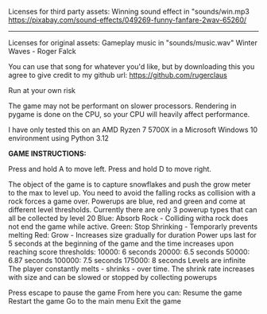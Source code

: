 Licenses for third party assets:
Winning sound effect in "sounds/win.mp3
https://pixabay.com/sound-effects/049269-funny-fanfare-2wav-65260/

_________________


Licenses for original assets:
Gameplay music in "sounds/music.wav"
Winter Waves - Roger Falck

You can use that song for whatever you'd like, but by downloading this you agree to give credit to my github url:
https://github.com/rugerclaus

Run at your own risk

The game may not be performant on slower processors. Rendering in pygame is done on the CPU, so your CPU will heavily affect performance.

I have only tested this on an AMD Ryzen 7 5700X in a Microsoft Windows 10 environment using Python 3.12

**GAME INSTRUCTIONS:**

Press and hold A to move left.
Press and hold D to move right.

The object of the game is to capture snowflakes and push the grow meter to the max to level up.
You need to avoid the falling rocks as collision with a rock forces a game over.
Powerups are blue, red and green and come at different level thresholds.
Currently there are only 3 powerup types that can all be collected by level 20
Blue: Absorb Rock - Colliding witha rock does not end the game while active.
Green: Stop Shrinking - Temporarly prevents melting
Red: Grow - Increases size gradually for duration
Power ups last for 5 seconds at the beginning of  the game and the time increases upon reaching score thresholds:
10000: 6 seconds
20000: 6.5 seconds
50000: 6.87 seconds
100000: 7.5 seconds
175000: 8 seconds
Levels are infinite
The player constantly melts - shrinks - over time. The shrink rate increases with size and can be slowed or stopped by collecting powerups

Press escape to pause the game
From here you can:
Resume the game
Restart the game
Go to the main menu
Exit the game